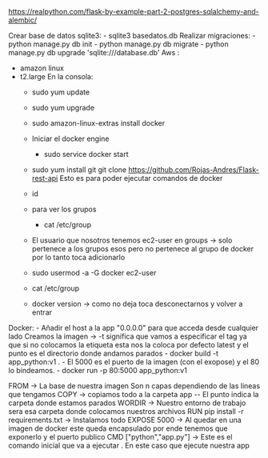 https://realpython.com/flask-by-example-part-2-postgres-sqlalchemy-and-alembic/


Crear base de datos sqlite3:
    - sqlite3 basedatos.db
Realizar migraciones:
    - python manage.py db init
    - python manage.py db migrate
    - python manage.py db upgrade
'sqlite:///database.db'
Aws : 
 - amazon linux
 - t2.large
 En la consola:
    - sudo yum update
    - sudo yum upgrade
    - sudo amazon-linux-extras install docker
    - Iniciar el docker engine
        - sudo service docker start
    - sudo yum install git 
    git clone https://github.com/Rojas-Andres/Flask-rest-api
    Esto es para poder ejecutar comandos de docker
    
    - id
    - para ver los grupos
        - cat /etc/group
    - El usuario que nosotros tenemos ec2-user en groups -> solo pertenece a los grupos esos pero no pertenece al grupo de docker por lo tanto toca adicionarlo
    - sudo usermod -a -G docker ec2-user
    - cat /etc/group
    - docker version -> como no deja toca desconectarnos y volver a entrar
   
Docker:
    - Añadir el host a la app "0.0.0.0" para que acceda desde cualquier lado
    Creamos la imagen -> -t significa que vamos a especificar el tag ya que si no colocamos la etiqueta esta nos la coloca por defecto latest y el punto es el directorio donde andamos parados
    - docker build -t app_python:v1 .
    - El 5000 es el puerto de la imagen (con el exopose) y el 80 lo bindeamos.
    - docker run -p 80:5000 app_python:v1

FROM -> La base de nuestra imagen
Son n capas dependiendo de las lineas que tengamos
COPY -> copiamos todo a la carpeta app -- El punto indica la carpeta donde estamos parados
WORDIR -> Nuestro entorno de trabajo sera esa carpeta donde colocamos nuestros archivos
RUN pip install -r requirements.txt -> Instalamos todo 
EXPOSE 5000 -> Al quedar en una imagen de docker este queda encapsulado por ende tenemos que exponerlo y el puerto publico
CMD ["python","app.py"] -> Este es el comando inicial que va a ejecutar . En este caso que ejecute nuestra app
